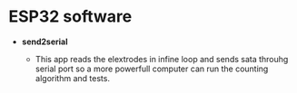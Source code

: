 # ESP32 software

* **send2serial**
  
  * This app reads the elextrodes in infine loop and sends sata throuhg serial port so a more powerfull computer can run the counting algorithm and tests.



